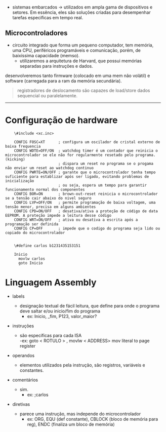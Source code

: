 
- sistemas embarcados → utilizados em ampla gama de dispositivos e setores. Em essência, eles são soluções criadas para desempenhar tarefas especificas em tempo real.

## Microcontroladores

- circuito integrado que forma um pequeno computador, tem memória, uma CPU, periféricos programáveis e comunicação, porém, de baixíssima capacidade (memso).
    - utilizaremos a arquitetura de Harvard, que possui memórias separadas para instruções e dados.

desenvolveremos tanto firmware (colocado em uma mem não volátil) e software (carregada para a ram da memória secundária).

> registradores de deslocamento são capazes de load/store dados sequencial ou paralelamente.

---

# Configuração de hardware

```Assembly
    \#include <xc.inc>

    CONFIG FOSC=XT      ; configura um oscilador de cristal externo de baixa frequencia
    CONFIG WDTE=OFF/ON  ; watchdog timer é um contador que reinicia o microcontrolador se ele não for regularmente resetado pelo programa. (kicking)
                        ; dispara um reset no programa se o progama não enviar um reset ao watchdog continuo
    CONFIG PWRTE=ON/OFF ; garante que o microcontrolador tenha tempo suficiente para establizar após ser ligado, evitando problemas de inicialização
                        ; ou seja, espera um tempo para garantir funcionamento normal dos componentes
    CONFIG BOR=ON       ; brown-out-reset reinicia o microcontrolador se a tensão cair abaixo do nivel seguro
    CONFIG LVP=OFF/ON   ; permite programação de baixa voltagem, uma tensão menor, precisa em alguns ambientes
    CONFIG CPD=ON/OFF   ; desativa/ativa a proteção de código de data EEPROM. A proteção impede a leitura desse código
    CONFIG WRT=ON/OFF   ; ativa ou desativa a escrita após a programação ser definida
    CONFIG CP=OFF       ; impede que o codigo do programa seja lido ou copiado do microcontrolador


    \#define carlos b1231435153151

    Inicio
      movlw carlos
      goto Inicio
```

# Linguagem Assembly

- labels
    - designação textual de fácil leitura, que define para onde o programa deve saltar e/ou inicio/fim do programa
        - ex: Inicio, _fim, P123, valor_maior?
- instruções
    - são especificas para cada ISA  
        -ex: goto < ROTULO > , movlw < ADDRESS> mov literal to page register  
        
- operandos
    - elementos utilizados pela instrução, são registros, variáveis e constantes.
- comentários
    - sim.
        - ex: ;carlos
- diretivas
    - parece uma instrução, mas independe do microcontrolador
        - ex: ORG, EQU (def constante), CBLOCK (bloco de memória para reg), ENDC (finaliza um bloco de memória)
